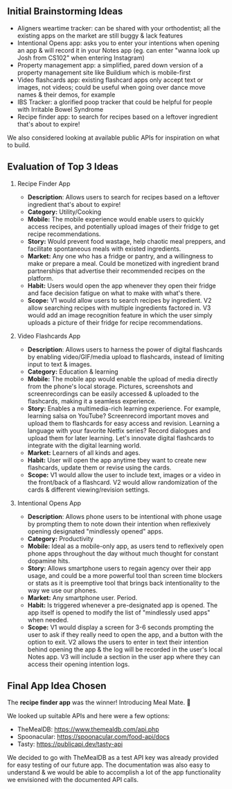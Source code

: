 ## Initial Brainstorming Ideas
- Aligners weartime tracker: can be shared with your orthodentist; all the existing apps on the market are still buggy & lack features
- Intentional Opens app: asks you to enter your intentions when opening an app & will record it in your Notes app (eg. can enter "wanna look up Josh from CS102" when entering Instagram)
- Property management app: a simplified, pared down version of a property management site like Buildium which is mobile-first
- Video flashcards app: existing flashcard apps only accept text or images, not videos; could be useful when going over dance move names & their demos, for example
- IBS Tracker: a glorified poop tracker that could be helpful for people with Irritable Bowel Syndrome
- Recipe finder app: to search for recipes based on a leftover ingredient that's about to expire!

We also considered looking at available public APIs for inspiration on what to build.

## Evaluation of Top 3 Ideas
1. Recipe Finder App
   - **Description**: Allows users to search for recipes based on a leftover ingredient that's about to expire!
   - **Category:** Utility/Cooking
   - **Mobile:** The mobile experience would enable users to quickly access recipes, and potentially upload images of their fridge to get recipe recommendations.
   - **Story:** Would prevent food wastage, help chaotic meal preppers, and facilitate spontaneous meals with existed ingredients.
   - **Market:** Any one who has a fridge or pantry, and a willingness to make or prepare a meal. Could be monetized with ingredient brand partnerships that advertise their recommended recipes on the platform.
   - **Habit:** Users would open the app whenever they open their fridge and face decision fatigue on what to make with what's there.
   - **Scope:** V1 would allow users to search recipes by ingredient. V2 allow searching recipes with multiple ingredients factored in. V3 would add an image recognition feature in which the user simply uploads a picture of their fridge for recipe recommendations.
  
2. Video Flashcards App
   - **Description**: Allows users to harness the power of digital flashcards by enabling video/GIF/media upload to flashcards, instead of limiting input to text & images.
   - **Category:** Education & learning
   - **Mobile:** The mobile app would enable the upload of media directly from the phone's local storage. Pictures, screenshots and screenrecordings can be easily accessed & uploaded to the flashcards, making it a seamless experience.
   - **Story:** Enables a multimedia-rich learning experience. For example, learning salsa on YouTube? Screenrecord important moves and upload them to flashcards for easy access and revision. Learning a language with your favorite Netfix series? Record dialogues and upload them for later learning. Let's innovate digital flashcards to integrate with the digital learning world.
   - **Market:** Learners of all kinds and ages.
   - **Habit:** User will open the app anytime tbey want to create new flashcards, update them or revise using the cards.
   - **Scope:** V1 would allow the user to include text, images or a video in the front/back of a flashcard. V2 would allow randomization of the cards & different viewing/revision settings.
  
3. Intentional Opens App
   - **Description**: Allows phone users to be intentional with phone usage by prompting them to note down their intention when reflexively opening designated "mindlessly opened" apps.
   - **Category:** Productivity
   - **Mobile:** Ideal as a mobile-only app, as users tend to reflexively open phone apps throughout the day without much thought for constant dopamine hits.
   - **Story:** Allows smartphone users to regain agency over their app usage, and could be a more powerful tool than screen time blockers or stats as it is preemptive tool that brings back intentionality to the way we use our phones.
   - **Market:** Any smartphone user. Period.
   - **Habit:** Is triggered whenever a pre-designated app is opened. The app itself is opened to modify the list of "mindlessly used apps" when needed.
   - **Scope:** V1 would display a screen for 3-6 seconds prompting the user to ask if they really need to open the app, and a button with the option to exit. V2 allows the users to enter in text their intention behind opening the app & the log will be recorded in the user's local Notes app. V3 will include a section in the user app where they can access their opening intention logs.

## Final App Idea Chosen
The **recipe finder app** was the winner! Introducing Meal Mate. 🍲

We looked up suitable APIs and here were a few options:
- TheMealDB: https://www.themealdb.com/api.php
- Spoonacular: https://spoonacular.com/food-api/docs
- Tasty: https://publicapi.dev/tasty-api

We decided to go with TheMealDB as a test API key was already provided for easy testing of our future app. The documentation was also easy to understand & we would be able to accomplish a lot of the app functionality we envisioned with the documented API calls.
